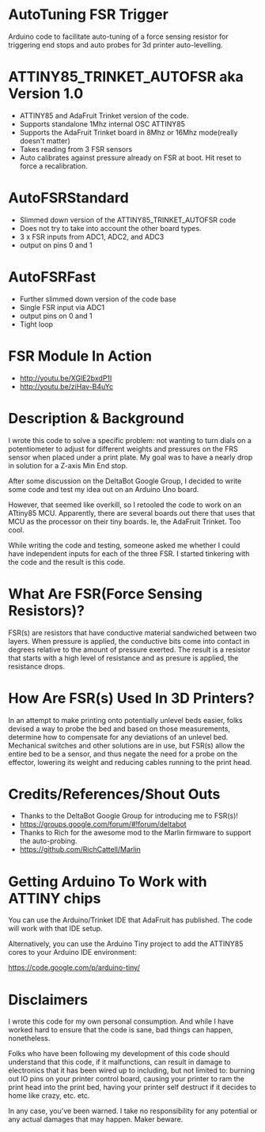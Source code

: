 AutoTuning FSR Trigger
======================

Arduino code to facilitate auto-tuning of a force sensing resistor for triggering end stops and auto probes for 3d printer auto-levelling.


ATTINY85_TRINKET_AUTOFSR  aka Version 1.0
==========================================
* ATTINY85 and AdaFruit Trinket version of the code.
* Supports standalone 1Mhz internal OSC ATTINY85
* Supports the AdaFruit Trinket board in 8Mhz or 16Mhz mode(really doesn't matter)
* Takes reading from 3 FSR sensors
* Auto calibrates against pressure already on FSR at boot. Hit reset to force a recalibration.

AutoFSRStandard
================
* Slimmed down version of the ATTINY85_TRINKET_AUTOFSR code
* Does not try to take into account the other board types.
* 3 x FSR inputs from ADC1, ADC2, and ADC3
* output on pins 0 and 1
 

AutoFSRFast
============
* Further slimmed down version of the code base
* Single FSR input via ADC1
* output pins on 0 and 1
* Tight loop
 

FSR Module In Action
====================
* http://youtu.be/XGlE2bxdP1I
* http://youtu.be/ziHav-B4uYc


Description & Background
========================

I wrote this code to solve a specific problem: not wanting to turn dials on a potentiometer to adjust for different weights and pressures
on the FRS sensor when placed under a print plate. My goal was to have a nearly drop in solution for a Z-axis Min End stop.

After some discussion on the DeltaBot Google Group, I decided to write some code and test my idea out on an Arduino Uno board.

However, that seemed like overkill, so I retooled the code to work on an ATtiny85 MCU. Apparently, there are several boards out there 
that uses that MCU as the processor on their tiny boards. Ie, the AdaFruit Trinket. Too cool.

While writing the code and testing, someone asked me whether I could have independent inputs for each of the three FSR. I started tinkering
with the code and the result is this code.



What Are FSR(Force Sensing Resistors)?
======================================

FSR(s) are resistors that have conductive material sandwiched between two layers. When pressure is applied, the conductive bits come into contact in degrees relative to the amount of pressure exerted. The result is a resistor that starts with a high level of resistance and as presure is applied, the resistance drops.


How Are FSR(s) Used In 3D Printers?
===================================

In an attempt to make printing onto potentially unlevel beds easier, folks devised a way to probe the bed and based on those measurements,
determine how to compensate for any deviations of an unlevel bed. Mechanical switches and other solutions are in use, but FSR(s) allow the
entire bed to be a sensor, and thus negate the need for a probe on the effector, lowering its weight and reducing cables running to the
print head.


Credits/References/Shout Outs
=============================

* Thanks to the DeltaBot Google Group for introducing me to FSR(s)!
 * https://groups.google.com/forum/#!forum/deltabot
* Thanks to Rich for the awesome mod to the Marlin firmware to support the auto-probing.
 * https://github.com/RichCattell/Marlin

Getting Arduino To Work with ATTINY chips
=========================================

You can use the Arduino/Trinket IDE that AdaFruit has published. The code will work with that IDE setup.

Alternatively, you can use the Arduino Tiny project to add the ATTINY85 cores to your Arduino IDE environment:

https://code.google.com/p/arduino-tiny/


Disclaimers
===========

I wrote this code for my own personal consumption. And while I have worked hard to ensure that the code is sane, bad things can happen, nonetheless.

Folks who have been following my development of this code should understand that this code, if it malfunctions, can result in damage to electronics that it has been wired up to including, but not limited to: burning out IO pins on your printer control board, causing your printer to ram the print head into the print bed, having your printer self destruct if it decides to home like crazy, etc. etc. 

In any case, you've been warned. I take no responsibility for any potential or any actual damages that may happen. Maker beware. 

